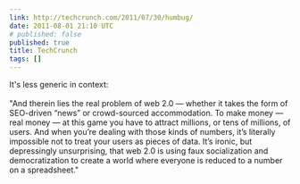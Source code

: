 ```yaml
---
link: http://techcrunch.com/2011/07/30/humbug/
date: 2011-08-01 21:10 UTC
# published: false
published: true
title: TechCrunch
tags: []
---
```


It's less generic in context:<br><br> "And therein lies the real problem of web 2.0 — whether it takes the form of SEO-driven “news” or crowd-sourced accommodation. To make money — real money — at this game you have to attract millions, or tens of millions, of users. And when you’re dealing with those kinds of numbers, it’s literally impossible not to treat your users as pieces of data. It’s ironic, but depressingly unsurprising, that web 2.0 is using faux socialization and democratization to create a world where everyone is reduced to a number on a spreadsheet."
